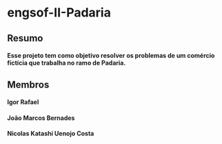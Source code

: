 # engsof-II-Padaria

## Resumo
#### Esse projeto tem como objetivo resolver os problemas de um comércio fictícia que trabalha no ramo de Padaria.

## Membros
#### Igor Rafael
#### João Marcos Bernades
#### Nicolas Katashi Uenojo Costa

